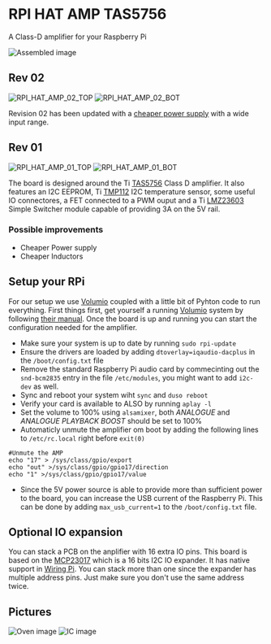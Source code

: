 # RPI HAT AMP TAS5756
A Class-D amplifier for your Raspberry Pi

![Assembled image](https://raw.githubusercontent.com/phyx-be/RPI_HAT_AMP/master/RPI_HAT_AMP_01/RPI_HAT_AMP_01_TOP.jpg)

## Rev 02

![RPI_HAT_AMP_02_TOP](https://raw.githubusercontent.com/phyx-be/RPI_HAT_AMP/master/RPI_HAT_AMP_02/3D_VIEW_TOP.png)
![RPI_HAT_AMP_02_BOT](https://raw.githubusercontent.com/phyx-be/RPI_HAT_AMP/master/RPI_HAT_AMP_02/3D_VIEW_BOT.png)

Revision 02 has been updated with a [cheaper power supply](http://www.richtek.com/assets/product_file/RT7272A/DS7272A-04.pdf) with a wide input range.

## Rev 01

![RPI_HAT_AMP_01_TOP](https://raw.githubusercontent.com/phyx-be/RPI_HAT_AMP/master/RPI_HAT_AMP_01/3D_VIEW_TOP.png)
![RPI_HAT_AMP_01_BOT](https://raw.githubusercontent.com/phyx-be/RPI_HAT_AMP/master/RPI_HAT_AMP_01/3D_VIEW_BOT.png)

The board is designed around the Ti [TAS5756](http://www.ti.com/product/TAS5756) Class D amplifier. It also features an I2C EEPROM, Ti [TMP112](http://www.ti.com/product/tmp112) I2C temperature sensor, some useful IO connectores, a FET connected to a PWM ouput and a Ti [LMZ23603](http://www.ti.com/product/LMZ23603) Simple Switcher module capable of providing 3A on the 5V rail.

### Possible improvements

- Cheaper Power supply
- Cheaper Inductors

## Setup your RPi

For our setup we use [Volumio](https://volumio.org) coupled with a little bit of Pyhton code to run everything. First things first, get yourself a running [Volumio](https://volumio.org) system by following [their manual](https://volumio.org/get-started/). Once the board is up and running you can start the configuration needed for the amplifier.
- Make sure your system is up to date by running `sudo rpi-update`
- Ensure the drivers are loaded by adding `dtoverlay=iqaudio-dacplus` in the `/boot/config.txt` file
- Remove the standard Raspberry Pi audio card by commecinting out the `snd-bcm2835` entry in the file `/etc/modules`, you might want to add `i2c-dev` as well.
- Sync and reboot your system wiht `sync` and `duso reboot`
- Verify your card is available to ALSO by running `aplay -l`
- Set the volume to 100% using `alsamixer`, both _ANALOGUE_ and _ANALOGUE PLAYBACK BOOST_ should be set to 100%
- Automaticly unmute the amplifier om boot by adding the following lines to `/etc/rc.local` right before `exit(0)`
```
#Unmute the AMP
echo "17" > /sys/class/gpio/export
echo "out" >/sys/class/gpio/gpio17/direction
echo "1" >/sys/class/gpio/gpio17/value
```
- Since the 5V power source is able to provide more than sufficient power to the board, you can increase the USB current of the Raspberry Pi. This can be done by adding `max_usb_current=1` to the `/boot/config.txt` file.

## Optional IO expansion

You can stack a PCB on the anplifier with 16 extra IO pins. This board is based on the [MCP23017](http://www.microchip.com/MCP23017) which is a 16 bits I2C IO expander. It has native support in [Wiring Pi](http://wiringpi.com/extensions/i2c-mcp23008-mcp23017/). You can stack more than one since the expander has multiple address pins. Just make sure you don't use the same address twice.

## Pictures

![Oven image](https://raw.githubusercontent.com/phyx-be/RPI_HAT_AMP/master/RPI_HAT_AMP_01/IMG_OVEN.jpg)
![IC image](https://raw.githubusercontent.com/phyx-be/RPI_HAT_AMP/master/RPI_HAT_AMP_01/IMG_IC.jpg)